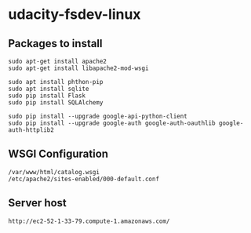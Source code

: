 # udacity-fsdev-linux

## Packages to install
```
sudo apt-get install apache2
sudo apt-get install libapache2-mod-wsgi

sudo apt install phthon-pip
sudo apt install sqlite
sudo pip install Flask
sudo pip install SQLAlchemy

sudo pip install --upgrade google-api-python-client
sudo pip install --upgrade google-auth google-auth-oauthlib google-auth-httplib2
```
## WSGI Configuration
```
/var/www/html/catalog.wsgi
/etc/apache2/sites-enabled/000-default.conf
```

## Server host
```
http://ec2-52-1-33-79.compute-1.amazonaws.com/
```
